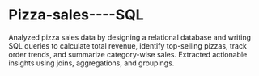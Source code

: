 # Pizza-sales----SQL
Analyzed pizza sales data by designing a relational database and writing SQL queries to calculate total revenue, identify top-selling pizzas, track order trends, and summarize category-wise sales. Extracted actionable insights using joins, aggregations, and groupings.
